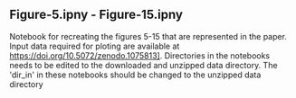 ## Figure-5.ipny - Figure-15.ipny
Notebook for recreating the figures 5-15 that are represented in the paper. Input data required for ploting are available at https://doi.org/10.5072/zenodo.1075813]. Directories in the notebooks needs to be edited to the downloaded and unzipped data directory. The 'dir_in' in these notebooks should be changed to the unzipped data directory
